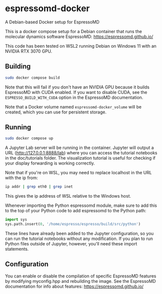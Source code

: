 # espressomd-docker
A Debian-based Docker setup for EspressoMD

This is a docker compose setup for a Debian container that runs the molecular dynamics software EspressoMD: https://espressomd.github.io/

This code has been tested on WSL2 running Debian on Windows 11 with an NVIDIA RTX 3070 GPU.

## Building
```bash
sudo docker compose build
```

Note that this will fail if you don't have an NVIDIA GPU because it builds EspressoMD with CUDA enabled. If you want to disable CUDA, see the `ESPRESSO_BUILD_WITH_CUDA` option in the EspressoMD documentation.

Note that a Docker volume named `espressomd-docker_volume` will be created, which you can use for persistent storage.

## Running
```bash
sudo docker compose up
```

A Jupyter Lab server will be running in the container.
Jupyter will output a URL (http://127.0.0.1:8888/lab) where you can access the tutorial notebooks in the doc/tutorials folder. The visualization tutorial is useful for checking if your display forwarding is working correctly.

Note that if you're on WSL, you may need to replace localhost in the URL with the ip from:
```bash
ip addr | grep eth0 | grep inet
```

This gives the ip address of WSL relative to the Windows host.

Whenever importing the Python espressomd module, make sure to add this to the top of your Python code to add espressomd to the Python path:
```python
import sys
sys.path.insert(0, '/home/espresso/espresso/build/src/python')
```

These lines have already been added to the Jupyter configuration, so you can run the tutorial notebooks without any modification. If you plan to run Python files outside of Jupyter, however, you'll need these import statements.

## Configuration
You can enable or disable the compilation of specific EspressoMD features by modifying myconfig.hpp and rebuilding the image. See the EspressoMD documentation for info about features: https://espressomd.github.io/
